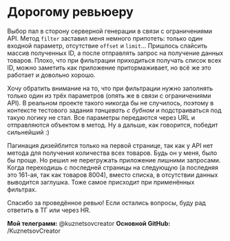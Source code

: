 # Дорогому ревьюеру

Выбор пал в сторону серверной генерации в связи с ограничениями API. Метод `filter` заставил меня немного припотеть: только один входной параметр, отсутствие `offset` и `limit`... Пришлось слайсить массив полученных ID, а после отправлять запрос на получение данных товаров. Плохо, что при фильтрации приходиться получать список всех ID, можно заметить как приложение притормаживает, но всё же это работает и довольно хорошо.

Хочу обратить внимание на то, что при фильтрации нужно заполнять только один из трёх параметров (опять же в связи с ограничениями API). В реальном проекте такого никогда бы не случилось, поэтому в контексте тестового задания _танцевать с бубном_ и подстраиваться под такую логику не стал. Все параметры передаются через URL и отправляются объектом в метод. Ну а дальше, как говорится, победит сильнейший :)

Пагинация дизейблится только на первой странице, так как у API нет метода для получения количества всех товаров. Будь он у меня, было бы проще. Но решил не перегружать приложение лишними запросами. Когда переходишь с последней страницы на следующую (а последняя это 161-ая, так как товаров 8004), вместо списка, в отсутствии данных выводится заглушка. Тоже самое присходит при применённых фильтрах.

Спасибо за проведённое ревью! Если остались вопросы, буду рад ответить в ТГ или через HR.

**Мой телеграмм:** @kuznetsovcreator
**Основной GitHub:** /KuznetsovCreator
